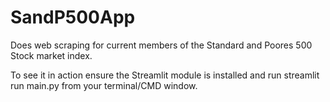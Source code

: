 # SandP500App
Does web scraping for current members of the Standard and Poores 500 Stock market index.

To see it in action ensure the Streamlit module is installed and run streamlit run main.py from your terminal/CMD window.

